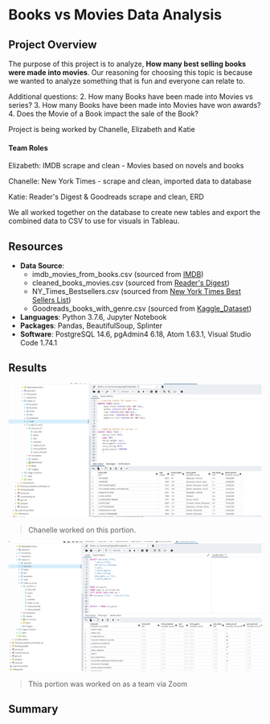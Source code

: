 # Books vs Movies Data Analysis

## Project Overview
The purpose of this project is to analyze, **How many best selling books were made into movies**. Our reasoning for choosing this topic is because we wanted to analyze something that is fun and everyone can relate to.

Additional questions:
2. How many Books have been made into Movies vs series?
3. How many Books have been made into Movies have won awards?
4. Does the Movie of a Book impact the sale of the Book?

Project is being worked by Chanelle, Elizabeth and Katie


#### Team Roles

Elizabeth: IMDB scrape and clean - Movies based on novels and books

Chanelle: New York Times - scrape and clean, imported data to database

Katie: Reader's Digest & Goodreads scrape and clean, ERD

We all worked together on the database to create new tables and export the combined data to CSV to use for visuals in Tableau.


## Resources
- **Data Source**:
  - imdb_movies_from_books.csv (sourced from [IMDB](https://www.imdb.com/list/ls006444168/?sort=list_order,asc&st_dt=&mode=detail&page=1 "Movies based on novels and books"))
  - cleaned_books_movies.csv (sourced from [Reader's Digest](https://www.rd.com/list/hit-movies-that-were-books-first/))
  - NY_Times_Bestsellers.csv (sourced from [New York Times Best Sellers List](https://www.nytimes.com/books/best-sellers/))
  - Goodreads_books_with_genre.csv (sourced from [Kaggle_Dataset](https://www.kaggle.com/datasets/middlelight/goodreadsbookswithgenres "Goodread's books with genres"))
- **Languages**: Python 3.7.6, Jupyter Notebook
- **Packages**: Pandas, BeautifulSoup, Splinter
- **Software**: PostgreSQL 14.6, pgAdmin4 6.18, Atom 1.63.1, Visual Studio Code 1.74.1

## Results

![create_tables](Resources/create_table.png)
> Chanelle worked on this portion.

![join_tables](Resources/join_table.png)
> This portion was worked on as a team via Zoom

## Summary
